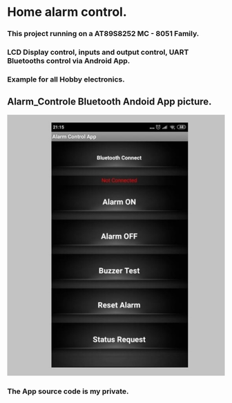 # Home alarm control.
### This project running on a AT89S8252 MC - 8051 Family.
### LCD Display control, inputs and output control, UART Bluetooths control via Android App.
### Example for all Hobby electronics. 
## Alarm_Controle Bluetooth Andoid App picture.
![Example](https://github.com/1mkRE/Alarmsystem/blob/master/app_picture.jpg)
### The App source code is my private.